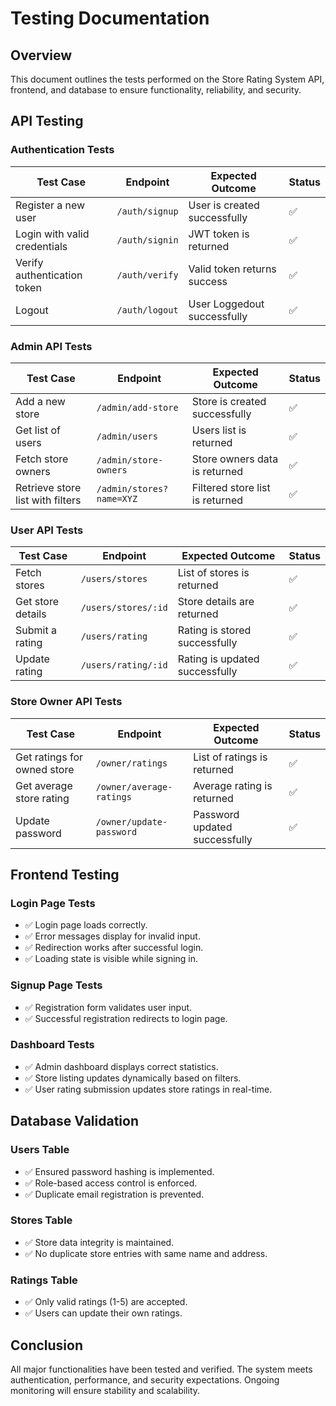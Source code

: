 # Testing Documentation

## Overview
This document outlines the tests performed on the Store Rating System API, frontend, and database to ensure functionality, reliability, and security.

## API Testing
### **Authentication Tests**
| Test Case | Endpoint | Expected Outcome | Status |
|-----------|----------|------------------|--------|
| Register a new user | `/auth/signup` | User is created successfully | ✅ |
| Login with valid credentials | `/auth/signin` | JWT token is returned | ✅ |
| Verify authentication token | `/auth/verify` | Valid token returns success | ✅ |
| Logout | `/auth/logout` | User Loggedout  successfully | ✅ |

### **Admin API Tests**
| Test Case | Endpoint | Expected Outcome | Status |
|-----------|----------|------------------|--------|
| Add a new store | `/admin/add-store` | Store is created successfully | ✅ |
| Get list of users | `/admin/users` | Users list is returned | ✅ |
| Fetch store owners | `/admin/store-owners` | Store owners data is returned | ✅ |
| Retrieve store list with filters | `/admin/stores?name=XYZ` | Filtered store list is returned | ✅ |

### **User API Tests**
| Test Case | Endpoint | Expected Outcome | Status |
|-----------|----------|------------------|--------|
| Fetch stores | `/users/stores` | List of stores is returned | ✅ |
| Get store details | `/users/stores/:id` | Store details are returned | ✅ |
| Submit a rating | `/users/rating` | Rating is stored successfully | ✅ |
| Update rating | `/users/rating/:id` | Rating is updated successfully | ✅ |

### **Store Owner API Tests**
| Test Case | Endpoint | Expected Outcome | Status |
|-----------|----------|------------------|--------|
| Get ratings for owned store | `/owner/ratings` | List of ratings is returned | ✅ |
| Get average store rating | `/owner/average-ratings` | Average rating is returned | ✅ |
| Update password | `/owner/update-password` | Password updated successfully | ✅ |

## Frontend Testing
### **Login Page Tests**
- ✅ Login page loads correctly.
- ✅ Error messages display for invalid input.
- ✅ Redirection works after successful login.
- ✅ Loading state is visible while signing in.

### **Signup Page Tests**
- ✅ Registration form validates user input.
- ✅ Successful registration redirects to login page.

### **Dashboard Tests**
- ✅ Admin dashboard displays correct statistics.
- ✅ Store listing updates dynamically based on filters.
- ✅ User rating submission updates store ratings in real-time.

## Database Validation
### **Users Table**
- ✅ Ensured password hashing is implemented.
- ✅ Role-based access control is enforced.
- ✅ Duplicate email registration is prevented.

### **Stores Table**
- ✅ Store data integrity is maintained.
- ✅ No duplicate store entries with same name and address.

### **Ratings Table**
- ✅ Only valid ratings (1-5) are accepted.
- ✅ Users can update their own ratings.

## Conclusion
All major functionalities have been tested and verified. The system meets authentication, performance, and security expectations. Ongoing monitoring will ensure stability and scalability.

